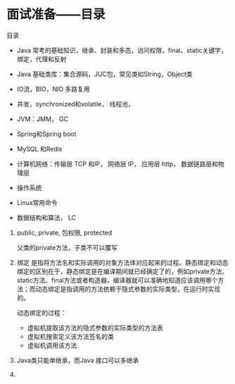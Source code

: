 # 面试准备——目录



目录

- Java 常考的基础知识，继承、封装和多态，访问权限，final、static关键字，绑定，代理和反射
- Java 基础类库：集合源码，JUC包，常见类如String，Object类

- IO流，BIO，NIO 多路复用
- 并发，synchronized和volatile， 线程池， 
- JVM：JMM， GC
- Spring和Spring boot
- MySQL 和Redis
- 计算机网络：传输层 TCP 和IP， 网络层 IP， 应用层 http， 数据链路层和物理层
- 操作系统
- Linux常用命令
- 数据结构和算法， LC







1. public, private, 包权限, protected

   父类的private方法，子类不可以覆写

2. 绑定 是指将方法名和实际调用的对象方法体对应起来的过程。静态绑定和动态绑定的区别在于，静态绑定是在编译期间就已经确定了的，例如private方法、static方法、final方法或者构造器，编译器就可以准确地知道应该调用哪个方法；而动态绑定是指调用的方法依赖于隐式参数的实际类型，在运行时实现的。

   动态绑定的过程：

   - 虚拟机提取该方法的隐式参数的实际类型的方法表
   - 虚拟机搜索定义该方法签名的类
   - 虚拟机调用该方法

3. Java类只能单继承，而Java 接口可以多继承

4. 